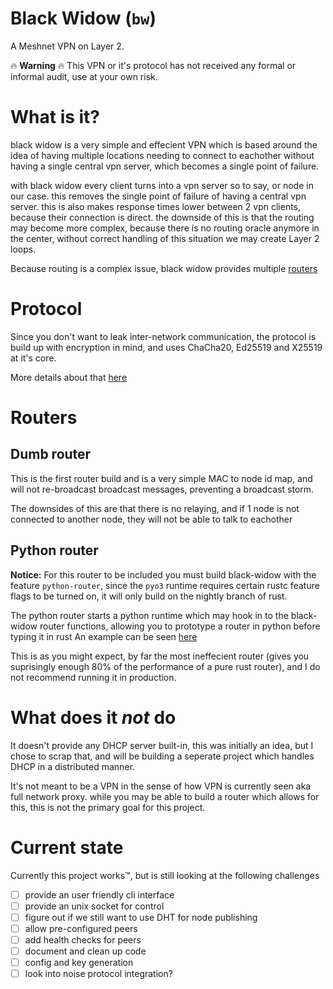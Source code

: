 # Black Widow (`bw`)

A Meshnet VPN on Layer 2.

🔥 **Warning** 🔥 This VPN or it's protocol has not received any formal or informal audit, use at your own risk. 

# What is it?

black widow is a very simple and effecient VPN which is based around the idea of having multiple locations needing to connect to eachother without having a single central vpn server, which becomes a single point of failure.

with black widow every client turns into a vpn server so to say, or node in our case. this removes the single point of failure of having a central vpn server. this is also makes response times lower between 2 vpn clients, because their connection is direct.
the downside of this is that the routing may become more complex, because there is no routing oracle anymore in the center, without correct handling of this situation we may create Layer 2 loops.

Because routing is a complex issue, black widow provides multiple [routers](#routers)

# Protocol

Since you don't want to leak inter-network communication, the protocol is build up with encryption in mind, and uses ChaCha20, Ed25519 and X25519 at it's core.

More details about that [here](docs/protocol.md)

# Routers

## Dumb router

This is the first router build and is a very simple MAC to node id map, and will not re-broadcast broadcast messages, preventing a broadcast storm.

The downsides of this are that there is no relaying, and if 1 node is not connected to another node, they will not be able to talk to eachother

## Python router

**Notice:** For this router to be included you must build black-widow with the feature `python-router`, since the `pyo3` runtime requires certain rustc feature flags to be turned on, it will only build on the nightly branch of rust.

The python router starts a python runtime which may hook in to the black-widow router functions, allowing you to prototype a router in python before typing it in rust
An example can be seen [here](python/example_router.py)

This is as you might expect, by far the most ineffecient router (gives you suprisingly enough 80% of the performance of a pure rust router), and I do not recommend running it in production.

# What does it *not* do

It doesn't provide any DHCP server built-in, this was initially an idea, but I chose to scrap that, and will be building a seperate project which handles DHCP in a distributed manner.

It's not meant to be a VPN in the sense of how VPN is currently seen aka full network proxy. while you may be able to build a router which allows for this, this is not the primary goal for this project.

# Current state

Currently this project works™, but is still looking at the following challenges

- [ ] provide an user friendly cli interface
- [ ] provide an unix socket for control
- [ ] figure out if we still want to use DHT for node publishing
- [ ] allow pre-configured peers
- [ ] add health checks for peers
- [ ] document and clean up code
- [ ] config and key generation
- [ ] look into noise protocol integration?
